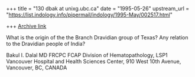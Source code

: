 +++
title = "130 dbak at unixg.ubc.ca"
date = "1995-05-26"
upstream_url = "https://list.indology.info/pipermail/indology/1995-May/002517.html"

+++
[Archive link](https://list.indology.info/pipermail/indology/1995-May/002517.html)

What is the origin of the the Branch Dravidian group of Texas? Any relation
to the Dravidian people of India?







Bakul I. Dalal MD FRCPC FCAP
Division of Hematopathology, LSP1
Vancouver Hospital and Health Sciences Center,
910 West 10th Avenue,
Vancouver, BC, CANADA






